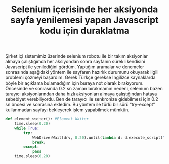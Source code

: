 ﻿---
layout: single
name: selenium-ile-her-aksiyonda-sayfa-yenilemesi-yapan-javascript-kodunu-bekletme
title: "Selenium <Python> içerisinde her aksiyonda sayfa yenilemesi yapan Javascript kodu için duraklatma"
category: articles
---

Şirket içi sistemimiz üzerinde selenium <python> robotu ile bir takım aksiyonlar almaya çalıştığımda her aksiyondan sonra sayfanın sürekli kendisini Javascript ile yenilediğini gördüm. Yaptığım aramalar ve denemeler sonrasında aşağıdaki yöntem ile sayfanın hazırlık durumunu okuyarak ilgili problemi çözmeyi başardım. Gerek Türkçe gerekse İngilizce kaynaklarda böyle bir açıklama bulamadığım için buraya not olarak bırakıyorum.
Öncesinde ve sonrasında 0.2 sn zaman bırakmamın nedeni, selenium bazen tarayıcı aksiyonlarından daha hızlı aksiyonları almaya çalıştığından hataya sebebiyet verebiliyordu. Ben de tarayıcı ile senkronize gidebilmesi için 0.2 sn öncesi ve sonrasına ekledim.
Bu yöntem ile türlü bir sürü “try-except” kullanmadan sayfayı bekleyerek işlem yapabilmek mümkün.

```python
def element_waiter(): #Element Waiter
    time.sleep(0.20)
    while True:
        try:
            WebDriverWait(drv, 0.20).until(lambda d: d.execute_script("return document.readyState") == "complete")
            break;
        except:
            pass
    time.sleep(0.20)
```
